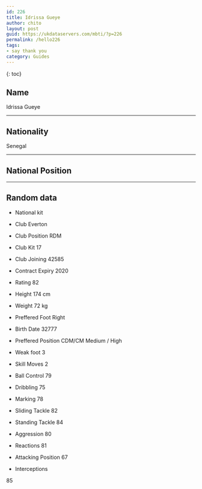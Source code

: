 ```yaml
---
id: 226
title: Idrissa Gueye
author: chito
layout: post
guid: https://ukdataservers.com/mbti/?p=226
permalink: /hello226
tags:
- say thank you
category: Guides
---
```



{: toc}

## Name  
Idrissa Gueye 

* * *

## Nationality  
Senegal 

* * *

## National Position 

* * *

## Random data 

  * National kit 
  * Club 
Everton 

  * Club Position 
RDM 

  * Club Kit 
17 

  * Club Joining 
42585 

  * Contract Expiry 
2020 

  * Rating 
82 

  * Height 
174 cm 

  * Weight 
72 kg 

  * Preffered Foot 
Right 

  * Birth Date 
32777 

  * Preffered Position 
CDM/CM Medium / High 

  * Weak foot 
3 

  * Skill Moves 
2 

  * Ball Control 
79 

  * Dribbling 
75 

  * Marking 
78 

  * Sliding Tackle 
82 

  * Standing Tackle 
84 

  * Aggression 
80 

  * Reactions 
81 

  * Attacking Position 
67 

  * Interceptions 

85